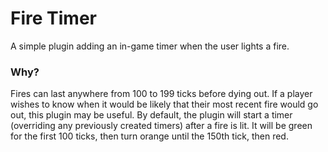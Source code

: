 # Fire Timer

A simple plugin adding an in-game timer when the user lights a fire.

### Why?

Fires can last anywhere from 100 to 199 ticks before dying out. If a player wishes to know when it would be likely that their most recent fire would go out, this plugin may be useful. By default, the plugin will start a timer (overriding any previously created timers) after a fire is lit. It will be green for the first 100 ticks, then turn orange until the 150th tick, then red.